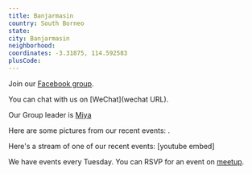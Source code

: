 ```yaml
---
title: Banjarmasin
country: South Borneo
state: 
city: Banjarmasin
neighborhood: 
coordinates: -3.31875, 114.592583
plusCode:
---
```

Join our [Facebook group](https://www.facebook.com/groups/free.code.camp.south.borneo).

You can chat with us on [WeChat](wechat URL).

Our Group leader is [Miya](freecodecamp.org/miya)

Here are some pictures from our recent events:
![]().

Here's a stream of one of our recent events:
[youtube embed]

We have events every Tuesday. You can RSVP for an event on [meetup](meetupurl).
